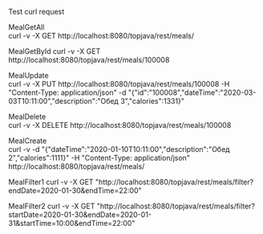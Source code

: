 Test curl request


MealGetAll	
curl -v -X GET http://localhost:8080/topjava/rest/meals/

MealGetById	
curl -v -X GET http://localhost:8080/topjava/rest/meals/100008

MealUpdate	
curl -v -X PUT http://localhost:8080/topjava/rest/meals/100008 -H "Content-Type: application/json" -d "{\"id\":\"100008\",\"dateTime\":\"2020-03-03T10:11:00\",\"description\":\"Обед 3\",\"calories\":1331}" 

MealDelete	
curl -v -X DELETE http://localhost:8080/topjava/rest/meals/100008

MealCreate	
curl -v -d "{\"dateTime\":\"2020-01-10T10:11:00\",\"description\":\"Обед 2\",\"calories\":1111}" -H "Content-Type: application/json" http://localhost:8080/topjava/rest/meals/

MealFilter1	
curl -v -X GET "http://localhost:8080/topjava/rest/meals/filter?endDate=2020-01-30&endTime=22:00"

MealFilter2	
curl -v -X GET "http://localhost:8080/topjava/rest/meals/filter?startDate=2020-01-30&endDate=2020-01-31&startTime=10:00&endTime=22:00"


